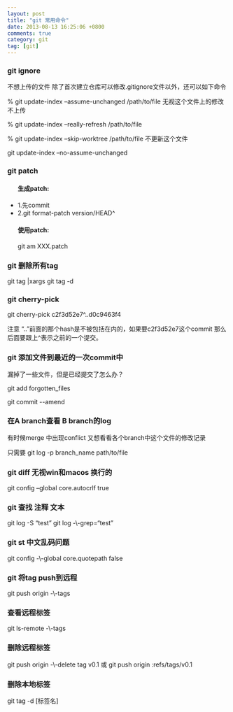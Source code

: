 ```yaml
---
layout: post
title: "git 常用命令"
date: 2013-08-13 16:25:06 +0800
comments: true
category: git
tag: [git]
---
```


<h3>git ignore</h3>
不想上传的文件 除了首次建立仓库可以修改.gitignore文件以外，还可以如下命令

% git update-index –assume-unchanged /path/to/file  无视这个文件上的修改 不上传

% git update-index –really-refresh /path/to/file

% git update-index –skip-worktree /path/to/file 不更新这个文件

git update-index –no-assume-unchanged


<h3>git patch</h3>
<ul>
<h4>生成patch:</h4>
<li>
1.先commit
</li>
<li>	
2.git format-patch version/HEAD^
</li>
<h4>使用patch:</h4>
git am XXX.patch
</ul>

<h3>git 删除所有tag</h3>
git tag |xargs git tag -d


<h3>git cherry-pick</h3>
git cherry-pick c2f3d52e7^..d0c9463f4

注意 “..”前面的那个hash是不被包括在内的，如果要c2f3d52e7这个commit 那么后面要跟上^表示之前的一个提交。

<h3>git 添加文件到最近的一次commit中</h3>
漏掉了一些文件，但是已经提交了怎么办？

git add forgotten_files

git commit -\-amend

<h3>在A branch查看 B branch的log</h3>
有时候merge 中出现conflict 又想看看各个branch中这个文件的修改记录

只需要 git log -p branch_name path/to/file

<h3>git diff 无视win和macos 换行的</h3>
git config –global core.autocrlf true

<h3>git 查找 注释 文本</h3>
git log -S “test”  
git log -\-grep=“test”

<h3>git st 中文乱码问题</h3>
git config -\-global core.quotepath false

<h3>git 将tag push到远程</h3>
git push origin -\-tags

<h3>查看远程标签</h3>
git ls-remote -\-tags

<h3>删除远程标签</h3>
git push origin -\-delete tag v0.1
或 git push origin :refs/tags/v0.1

<h3>删除本地标签</h3>
git tag -d [标签名]
